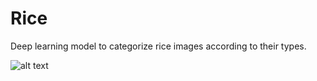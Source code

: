 # Rice
Deep learning model to categorize rice images according to their types.

![alt text](assets/image.png)

